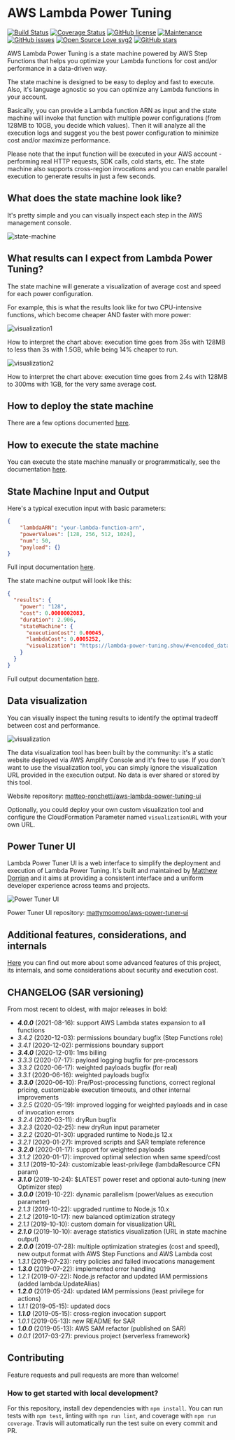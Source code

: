 # AWS Lambda Power Tuning

[![Build Status](https://travis-ci.com/alexcasalboni/aws-lambda-power-tuning.svg?branch=master)](https://travis-ci.org/alexcasalboni/aws-lambda-power-tuning)
[![Coverage Status](https://coveralls.io/repos/github/alexcasalboni/aws-lambda-power-tuning/badge.svg)](https://coveralls.io/github/alexcasalboni/aws-lambda-power-tuning)
[![GitHub license](https://img.shields.io/github/license/alexcasalboni/aws-lambda-power-tuning.svg)](https://github.com/alexcasalboni/aws-lambda-power-tuning/blob/master/LICENSE)
[![Maintenance](https://img.shields.io/badge/Maintained%3F-yes-green.svg)](https://GitHub.com/alexcasalboni/aws-lambda-power-tuning/graphs/commit-activity)
[![GitHub issues](https://img.shields.io/github/issues/alexcasalboni/aws-lambda-power-tuning.svg)](https://github.com/alexcasalboni/aws-lambda-power-tuning/issues)
[![Open Source Love svg2](https://badges.frapsoft.com/os/v2/open-source.svg?v=103)](https://github.com/ellerbrock/open-source-badges/)
[![GitHub stars](https://img.shields.io/github/stars/alexcasalboni/aws-lambda-power-tuning.svg)](https://github.com/alexcasalboni/aws-lambda-power-tuning/stargazers)

AWS Lambda Power Tuning is a state machine powered by AWS Step Functions that helps you optimize your Lambda functions for cost and/or performance in a data-driven way.

The state machine is designed to be easy to deploy and fast to execute. Also, it's language agnostic so you can optimize any Lambda functions in your account.

Basically, you can provide a Lambda function ARN as input and the state machine will invoke that function with multiple power configurations (from 128MB to 10GB, you decide which values). Then it will analyze all the execution logs and suggest you the best power configuration to minimize cost and/or maximize performance.

Please note that the input function will be executed in your AWS account - performing real HTTP requests, SDK calls, cold starts, etc. The state machine also supports cross-region invocations and you can enable parallel execution to generate results in just a few seconds.

## What does the state machine look like?

It's pretty simple and you can visually inspect each step in the AWS management console.


![state-machine](imgs/state-machine-screenshot.png?raw=true)


## What results can I expect from Lambda Power Tuning?

The state machine will generate a visualization of average cost and speed for each power configuration.

For example, this is what the results look like for two CPU-intensive functions, which become cheaper AND faster with more power:

![visualization1](imgs/visualization1.jpg?raw=true)

How to interpret the chart above: execution time goes from 35s with 128MB to less than 3s with 1.5GB, while being 14% cheaper to run.

![visualization2](imgs/visualization2.jpg?raw=true)

How to interpret the chart above: execution time goes from 2.4s with 128MB to 300ms with 1GB, for the very same average cost.


## How to deploy the state machine 

There are a few options documented [here](README-DEPLOY.md).


## How to execute the state machine

You can execute the state machine manually or programmatically, see the documentation [here](README-EXECUTE.md).


## State Machine Input and Output

Here's a typical execution input with basic parameters:

```json
{
    "lambdaARN": "your-lambda-function-arn",
    "powerValues": [128, 256, 512, 1024],
    "num": 50,
    "payload": {}
}
```

Full input documentation [here](README-INPUT-OUTPUT.md#user-content-state-machine-input).

The state machine output will look like this:

```json
{
  "results": {
    "power": "128",
    "cost": 0.0000002083,
    "duration": 2.906,
    "stateMachine": {
      "executionCost": 0.00045,
      "lambdaCost": 0.0005252,
      "visualization": "https://lambda-power-tuning.show/#<encoded_data>"
    }
  }
}
```

Full output documentation [here](README-INPUT-OUTPUT.md#user-content-state-machine-output).


## Data visualization

You can visually inspect the tuning results to identify the optimal tradeoff between cost and performance.

![visualization](imgs/visualization.png?raw=true)

The data visualization tool has been built by the community: it's a static website deployed via AWS Amplify Console and it's free to use. If you don't want to use the visualization tool, you can simply ignore the visualization URL provided in the execution output. No data is ever shared or stored by this tool.

Website repository: [matteo-ronchetti/aws-lambda-power-tuning-ui](https://github.com/matteo-ronchetti/aws-lambda-power-tuning-ui)

Optionally, you could deploy your own custom visualization tool and configure the CloudFormation Parameter named `visualizationURL` with your own URL.

## Power Tuner UI

Lambda Power Tuner UI is a web interface to simplify the deployment and execution of Lambda Power Tuning. It's built and maintained by [Matthew Dorrian](https://twitter.com/DorrianMatthew) and it aims at providing a consistent interface and a uniform developer experience across teams and projects.

![Power Tuner UI](https://github.com/mattymoomoo/aws-power-tuner-ui/blob/master/imgs/website.png?raw=true)

Power Tuner UI repository: [mattymoomoo/aws-power-tuner-ui](https://github.com/mattymoomoo/aws-power-tuner-ui)

## Additional features, considerations, and internals

[Here](README-ADVANCED.md) you can find out more about some advanced features of this project, its internals, and some considerations about security and execution cost.


## CHANGELOG (SAR versioning)

From most recent to oldest, with major releases in bold:

* ***4.0.0*** (2021-08-16): support AWS Lambda states expansion to all functions
* *3.4.2* (2020-12-03): permissions boundary bugfix (Step Functions role)
* *3.4.1* (2020-12-02): permissions boundary support
* ***3.4.0*** (2020-12-01): 1ms billing
* *3.3.3* (2020-07-17): payload logging bugfix for pre-processors
* *3.3.2* (2020-06-17): weighted payloads bugfix (for real)
* *3.3.1* (2020-06-16): weighted payloads bugfix
* ***3.3.0*** (2020-06-10): Pre/Post-processing functions, correct regional pricing, customizable execution timeouts, and other internal improvements
* *3.2.5* (2020-05-19): improved logging for weighted payloads and in case of invocation errors
* *3.2.4* (2020-03-11): dryRun bugfix
* *3.2.3* (2020-02-25): new dryRun input parameter
* *3.2.2* (2020-01-30): upgraded runtime to Node.js 12.x
* *3.2.1* (2020-01-27): improved scripts and SAR template reference
* ***3.2.0*** (2020-01-17): support for weighted payloads
* *3.1.2* (2020-01-17): improved optimal selection when same speed/cost
* *3.1.1* (2019-10-24): customizable least-privilege (lambdaResource CFN param)
* ***3.1.0*** (2019-10-24): $LATEST power reset and optional auto-tuning (new Optimizer step)
* ***3.0.0*** (2019-10-22): dynamic parallelism (powerValues as execution parameter)
* *2.1.3* (2019-10-22): upgraded runtime to Node.js 10.x
* *2.1.2* (2019-10-17): new balanced optimization strategy
* *2.1.1* (2019-10-10): custom domain for visualization URL
* ***2.1.0*** (2019-10-10): average statistics visualization (URL in state machine output)
* ***2.0.0*** (2019-07-28): multiple optimization strategies (cost and speed), new output format with AWS Step Functions and AWS Lambda cost
* *1.3.1* (2019-07-23): retry policies and failed invocations management
* ***1.3.0*** (2019-07-22): implemented error handling
* *1.2.1* (2019-07-22): Node.js refactor and updated IAM permissions (added lambda:UpdateAlias)
* ***1.2.0*** (2019-05-24): updated IAM permissions (least privilege for actions)
* *1.1.1* (2019-05-15): updated docs
* ***1.1.0*** (2019-05-15): cross-region invocation support
* *1.0.1* (2019-05-13): new README for SAR
* ***1.0.0*** (2019-05-13): AWS SAM refactor (published on SAR)
* *0.0.1* (2017-03-27): previous project (serverless framework)


## Contributing

Feature requests and pull requests are more than welcome!

### How to get started with local development?

For this repository, install dev dependencies with `npm install`. You can run tests with `npm test`, linting with `npm run lint`, and coverage with `npm run coverage`. Travis will automatically run the test suite on every commit and PR.
